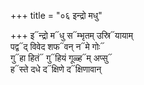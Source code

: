 +++
title = "०६ इन्द्रो मधु"

+++
इ᳓न्द्रो म᳓धु स᳓म्भृतम् उस्रि᳓यायाम्  
पद्व᳓द् विवेद शफ᳓वन् न᳓मे गोः᳓  
गु᳓हा हितं᳓ गु᳓हियं गूळ्ह᳓म् अप्सु᳓  
ह᳓स्ते दधे द᳓क्षिणे द᳓क्षिणावान्